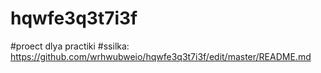 
# hqwfe3q3t7i3f
#proect dlya practiki
#ssilka: https://github.com/wrhwubweio/hqwfe3q3t7i3f/edit/master/README.md
